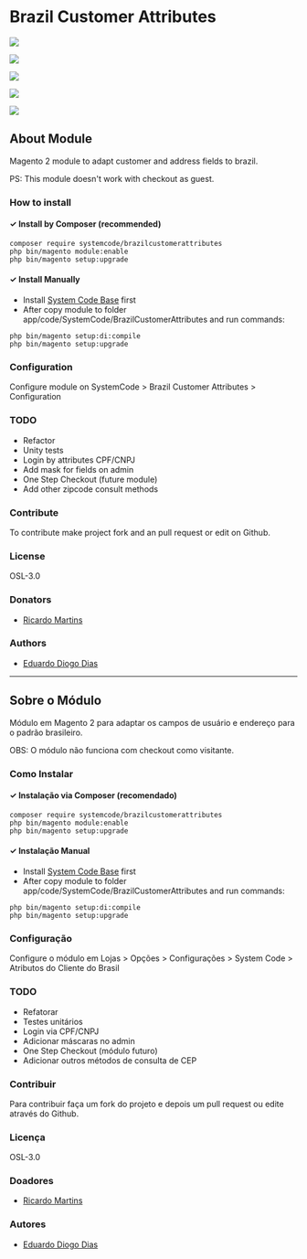 # Brazil Customer Attributes

![](https://imgur.com/pqTS38g.png)

![](https://imgur.com/vSACNr5)

![](https://imgur.com/CpuyDjM.png)

![](https://imgur.com/igfXu19.png)

![](https://i.imgur.com/vKqlkbD.png)

## About Module

Magento 2 module to adapt customer and address fields to brazil.

PS: This module doesn't work with checkout as guest.

### How to install

#### ✓ Install by Composer (recommended)
```
composer require systemcode/brazilcustomerattributes
php bin/magento module:enable
php bin/magento setup:upgrade
```

#### ✓ Install Manually
- Install [System Code Base](https://github.com/eduardoddias/Magento-SystemCode_Base) first 
- After copy module to folder app/code/SystemCode/BrazilCustomerAttributes and run commands:
```
php bin/magento setup:di:compile
php bin/magento setup:upgrade
```

### Configuration

Configure module on SystemCode > Brazil Customer Attributes > Configuration

### TODO
* Refactor
* Unity tests
* Login by attributes CPF/CNPJ
* Add mask for fields on admin
* One Step Checkout (future module)
* Add other zipcode consult methods

### Contribute
To contribute make project fork and an pull request or edit on Github.

### License
OSL-3.0

### Donators
* [Ricardo Martins](https://www.magenteiro.com/)

### Authors
* [Eduardo Diogo Dias](https://github.com/eduardoddias)


---


## Sobre o Módulo

Módulo em Magento 2 para adaptar os campos de usuário e endereço para o padrão brasileiro.

OBS: O módulo não funciona com checkout como visitante.

### Como Instalar

#### ✓ Instalação via Composer (recomendado)
```
composer require systemcode/brazilcustomerattributes
php bin/magento module:enable
php bin/magento setup:upgrade
```

#### ✓ Instalação Manual
- Install [System Code Base](https://github.com/eduardoddias/Magento-SystemCode_Base) first 
- After copy module to folder app/code/SystemCode/BrazilCustomerAttributes and run commands:
```
php bin/magento setup:di:compile
php bin/magento setup:upgrade
```

### Configuração
Configure o módulo em Lojas > Opções > Configurações > System Code > Atributos do Cliente do Brasil

### TODO
* Refatorar
* Testes unitários
* Login via CPF/CNPJ
* Adicionar máscaras no admin
* One Step Checkout (módulo futuro)
* Adicionar outros métodos de consulta de CEP

### Contribuir
Para contribuir faça um fork do projeto e depois um pull request ou edite através do Github.

### Licença
OSL-3.0

### Doadores
* [Ricardo Martins](https://www.magenteiro.com/)

### Autores
* [Eduardo Diogo Dias](https://github.com/eduardoddias)